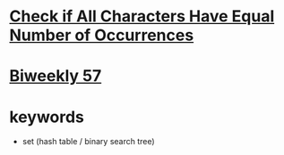 # [Check if All Characters Have Equal Number of Occurrences](https://leetcode.com/problems/check-if-all-characters-have-equal-number-of-occurrences/)

# [Biweekly 57](https://leetcode.com/contest/biweekly-contest-57/)

# keywords
- set (hash table / binary search tree)
